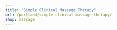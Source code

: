 ```yaml
---
title: "Simple Clinical Massage Therapy"
url: /portland/simple-clinical-massage-therapy/
shop: massage
---
```

